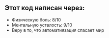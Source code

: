 ## Этот код написан через:
- Физическую боль: 8/10
- Ментальную усталость: 9/10
- Веру в то, что автоматиязация спасает мир
